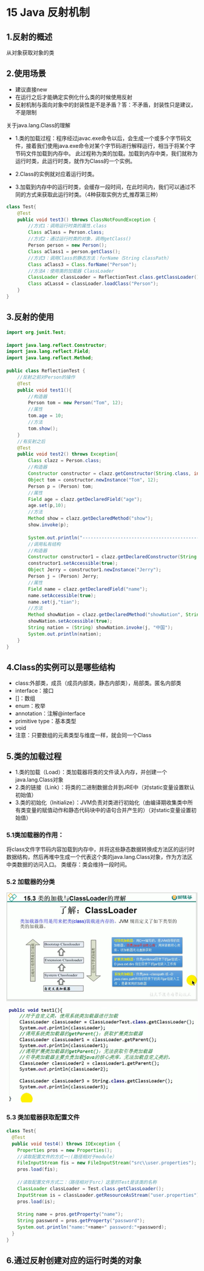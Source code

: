 # 15 Java 反射机制

## 1.反射的概述
从对象获取对象的类

## 2.使用场景

* 建议直接new
* 在运行之后才能确定实例化什么类的时候使用反射
* 反射机制与面向对象中的封装性是不是矛盾？答：不矛盾，封装性只是建议，不是限制

关于java.lang.Class的理解
* 1.类的加载过程：程序经过javac.exe命令以后，会生成一个或多个字节码文件，接着我们使用java.exe命令对某个字节码进行解释运行，相当于将某个字节码文件加载到内存中。
  此过程称为类的加载。加载到内存中类，我们就称为运行时类，此运行时类，就作为Class的一个实例。
  
* 2.Class的实例就对应着运行时类。
* 3.加载到内存中的运行时类，会缓存一段时间，在此时间内，我们可以通过不同的方式来获取此运行时类。（4种获取实例方式,推荐第三种）

```java
class Test{
    @Test
    public void test3() throws ClassNotFoundException {
        //方式1：调用运行时类的属性.class
        Class aClass = Person.class;
        //方式2：通过运行时类的对象，调用getClass()
        Person person = new Person();
        Class aClass1 = person.getClass();
        //方式3：调用Class的静态方法：forName（String classPath）
        Class aClass3 = Class.forName("Person");
        //方法4：使用类的加载器 ClassLoader
        ClassLoader classLoader = ReflectionTest.class.getClassLoader();
        Class aCLass4 = classLoader.loadClass("Person");
    }
}
```

## 3.反射的使用

```java
import org.junit.Test;

import java.lang.reflect.Constructor;
import java.lang.reflect.Field;
import java.lang.reflect.Method;

public class ReflectionTest {
    //反射之前对Person的操作
    @Test
    public void test1(){
        //构造器
        Person tom = new Person("Tom", 12);
        //属性
        tom.age = 10;
        //方法
        tom.show();
    }
    //有反射之后
    @Test
    public void test2() throws Exception{
        Class clazz = Person.class;
        //构造器
        Constructor constructor = clazz.getConstructor(String.class, int.class);
        Object tom = constructor.newInstance("Tom", 12);
        Person p = (Person) tom;
        //属性
        Field age = clazz.getDeclaredField("age");
        age.set(p,10);
        //方法
        Method show = clazz.getDeclaredMethod("show");
        show.invoke(p);

        System.out.println("----------------------------------------------------------");
        //调用私有结构
        //构造器
        Constructor constructor1 = clazz.getDeclaredConstructor(String.class);
        constructor1.setAccessible(true);
        Object Jerry = constructor1.newInstance("Jerry");
        Person j = (Person) Jerry;
        //属性
        Field name = clazz.getDeclaredField("name");
        name.setAccessible(true);
        name.set(j,"tian");
        //方法
        Method showNation = clazz.getDeclaredMethod("showNation", String.class);
        showNation.setAccessible(true);
        String nation = (String) showNation.invoke(j, "中国");
        System.out.println(nation);
    }
}

```

## 4.Class的实例可以是哪些结构

* class:外部类，成员（成员内部类，静态内部类），局部类。匿名内部类
* interface：接口
* []：数组
* enum：枚举
* annotation：注解@interface
* primitive type：基本类型
* void
* 注意：只要数组的元素类型与维度一样，就会同一个Class

## 5.类的加载过程

* 1.类的加载（Load）：类加载器将类的文件读入内存，并创建一个java.lang.Class对象
* 2.类的链接（Link）：将类的二进制数据合并到JRE中（对static变量设置默认初始值）
* 3.类的初始化（Initialize）：JVM负责对类进行初始化（由编译期收集类中所有类变量的赋值动作和静态代码块中的语句合并产生的）（对static变量设置初始值）

### 5.1类加载器的作用：
将class文件字节码内容加载到内存中，并将这些静态数据转换成方法区的运行时数据结构，然后再堆中生成一个代表这个类的java.lang.Class对象，作为方法区中类数据的访问入口。
类缓存：类会维持一段时间。

### 5.2 加载器的分类
![img.png](img.png)

![img_1.png](img_1.png)

### 5.3 类加载器获取配置文件

```java
class Test{
  @Test
  public void test4() throws IOException {
    Properties pros = new Properties();
    //读取配置文件的方式一:(路径相对于module）
    FileInputStream fis = new FileInputStream("src\\user.properties");
    pros.load(fis);

    //读取配置文件方式二：（路径相对于src）这里的Test是该类的名称
    ClassLoader classLoader = Test.class.getClassLoader();
    InputStream is = classLoader.getResourceAsStream("user.properties");
    pros.load(is);

    String name = pros.getProperty("name");
    String password = pros.getProperty("password");
    System.out.println("name:"+name+" password:"+password);
  }
}
```

## 6.通过反射创建对应的运行时类的对象

